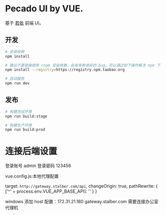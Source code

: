 # Pecado UI by VUE.
基于 [若依](http://ruoyi.vip) 前端 UI。

## 开发

```bash
# 安装依赖
npm install

# 建议不要直接使用 cnpm 安装依赖，会有各种诡异的 bug。可以通过如下操作解决 npm 下载速度慢的问题
npm install --registry=https://registry.npm.taobao.org

# 启动服务
npm run dev
```

## 发布

```bash
# 构建测试环境
npm run build:stage

# 构建生产环境
npm run build:prod
```

# 连接后端设置

登录账号 admin
登录密码 123456
 
vue.config.js:本地代理配置

[process.env.VUE_APP_BASE_API]: {
  target: `http://gateway.stalber.com/api`,
  changeOrigin: true,
  pathRewrite: {
    ['^' + process.env.VUE_APP_BASE_API]: ''
  }
}

windows 添加 host 配置：172.31.21.180 gateway.stalber.com
需要连接办公室代理机